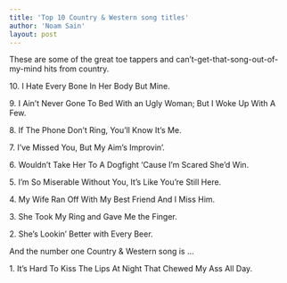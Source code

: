 ```yaml
---
title: 'Top 10 Country & Western song titles'
author: 'Noam Sain'
layout: post
---
```


These are some of the great toe tappers and can’t-get-that-song-out-of-my-mind hits from country.

10\. I Hate Every Bone In Her Body But Mine.

9\. I Ain’t Never Gone To Bed With an Ugly Woman; But I Woke Up With A Few.

8\. If The Phone Don’t Ring, You’ll Know It’s Me.

7\. I’ve Missed You, But My Aim’s Improvin’.

6\. Wouldn’t Take Her To A Dogfight ‘Cause I’m Scared She’d Win.

5\. I’m So Miserable Without You, It’s Like You’re Still Here.

4\. My Wife Ran Off With My Best Friend And I Miss Him.

3\. She Took My Ring and Gave Me the Finger.

2\. She’s Lookin’ Better with Every Beer.

And the number one Country &amp; Western song is …

1\. It’s Hard To Kiss The Lips At Night That Chewed My Ass All Day.

